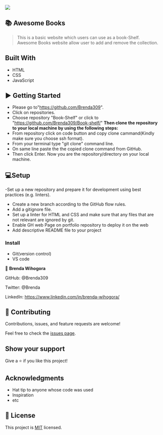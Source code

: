![](https://img.shields.io/badge/Microverse-blueviolet)

## 📚 Awesome Books

> This is a basic website which users can use as a book-Shelf. Awesome Books website allow user to add and remove the collection.


## Built With

- HTML
- CSS
- JavaScript

## ▶️ Getting Started
- Please go to"https://github.com/Brenda309". 
- Click on repositories.
- Choose repository "Book-Shelf" or click to "https://github.com/Brenda309/Book-shelf/"
 **Then clone the repository to your local machine by using the following steps:**
- From repository click on code button and copy clone cammand(Kindly make sure you choose ssh format).
- From your terminal type "git clone" command line.
- On same line paste the the copied clone command from GitHub.
- Then click Enter. Now you are the repository/directory on your local machine.


## 💻Setup
-Set up a new repository and prepare it for development using best practices (e.g. linters).
- Create a new branch according to the GitHub flow rules.
- Add a gitignore file.
- Set up a linter for HTML and CSS and make sure that any files that are not relevant are ignored by git.
- Enable GH web Page on portfolio repository to deploy it on the web
- Add descriptive README file to your project

### Install
- Git(version control)
- VS code




👤 **Brenda Wihogora**

GitHub: @Brenda309

Twitter: @Brenda

LinkedIn: https://www.linkedin.com/in/brenda-wihogora/

## 🤝 Contributing

Contributions, issues, and feature requests are welcome!

Feel free to check the [issues page](../../issues/).

## Show your support

Give a ⭐️ if you like this project!

## Acknowledgments

- Hat tip to anyone whose code was used
- Inspiration
- etc

## 📝 License

This project is [MIT](./MIT.md) licensed.
